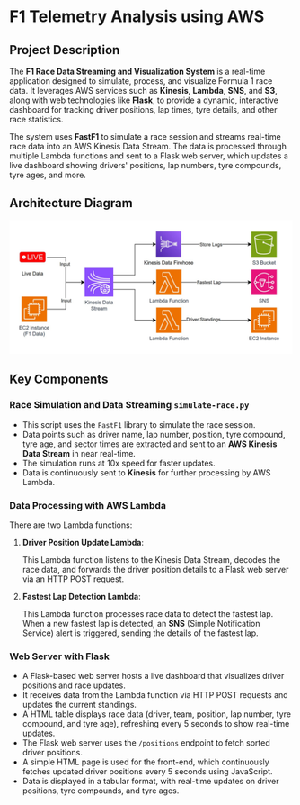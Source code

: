# F1 Telemetry Analysis using AWS

## Project Description

The **F1 Race Data Streaming and Visualization System** is a real-time application designed to simulate, process, and visualize Formula 1 race data. It leverages AWS services such as **Kinesis**, **Lambda**, **SNS**, and **S3**, along with web technologies like **Flask**, to provide a dynamic, interactive dashboard for tracking driver positions, lap times, tyre details, and other race statistics.

The system uses **FastF1** to simulate a race session and streams real-time race data into an AWS Kinesis Data Stream. The data is processed through multiple Lambda functions and sent to a Flask web server, which updates a live dashboard showing drivers' positions, lap numbers, tyre compounds, tyre ages, and more.

## Architecture Diagram
![Architecture-Diagram](Architecture-Diagram.jpg)

## Key Components

### **Race Simulation and Data Streaming `simulate-race.py`**

- This script uses the `FastF1` library to simulate the race session.
- Data points such as driver name, lap number, position, tyre compound, tyre age, and sector times are extracted and sent to an **AWS Kinesis Data Stream** in near real-time.
- The simulation runs at 10x speed for faster updates.
- Data is continuously sent to **Kinesis** for further processing by AWS Lambda.

### **Data Processing with AWS Lambda**

There are two Lambda functions:

1. **Driver Position Update Lambda**:
    
    This Lambda function listens to the Kinesis Data Stream, decodes the race data, and forwards the driver position details to a Flask web server via an HTTP POST request.
    
2. **Fastest Lap Detection Lambda**:
    
    This Lambda function processes race data to detect the fastest lap. When a new fastest lap is detected, an **SNS** (Simple Notification Service) alert is triggered, sending the details of the fastest lap.
    

### **Web Server with Flask**

- A Flask-based web server hosts a live dashboard that visualizes driver positions and race updates.
- It receives data from the Lambda function via HTTP POST requests and updates the current standings.
- A HTML table displays race data (driver, team, position, lap number, tyre compound, and tyre age), refreshing every 5 seconds to show real-time updates.
- The Flask web server uses the `/positions` endpoint to fetch sorted driver positions.
- A simple HTML page is used for the front-end, which continuously fetches updated driver positions every 5 seconds using JavaScript.
- Data is displayed in a tabular format, with real-time updates on driver positions, tyre compounds, and tyre ages.